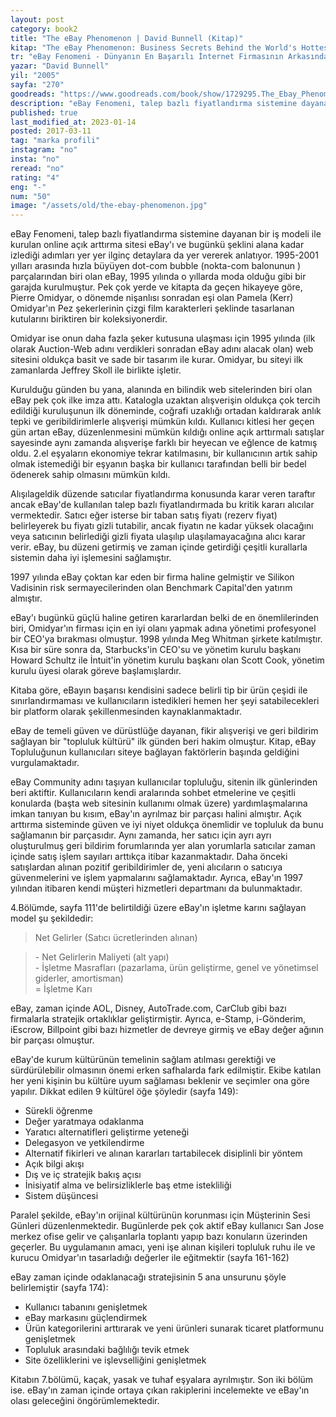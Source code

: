 ```yaml
---
layout: post  
category: book2  
title: "The eBay Phenomenon | David Bunnell (Kitap)"  
kitap: "The eBay Phenomenon: Business Secrets Behind the World's Hottest Internet Company"  
tr: "eBay Fenomeni - Dünyanın En Başarılı İnternet Firmasının Arkasındaki İş Sırları"  
yazar: "David Bunnell"  
yil: "2005"  
sayfa: "270"  
goodreads: "https://www.goodreads.com/book/show/1729295.The_Ebay_Phenomenon"
description: "eBay Fenomeni, talep bazlı fiyatlandırma sistemine dayanan bir iş modeline dayanan online açık arttırma sitesi ebay'i anlatıyor."
published: true
last_modified_at: 2023-01-14
posted: 2017-03-11
tag: "marka profili"
instagram: "no"
insta: "no"
reread: "no"
rating: "4"
eng: "-"
num: "50"
image: "/assets/old/the-ebay-phenomenon.jpg"
---
```


eBay Fenomeni, talep bazlı fiyatlandırma sistemine dayanan bir iş modeli ile kurulan online açık arttırma sitesi eBay'ı ve bugünkü şeklini alana kadar izlediği adımları yer yer ilginç detaylara da yer vererek anlatıyor. 1995-2001 yılları arasında hızla büyüyen dot-com bubble (nokta-com balonunun ) parçalarından biri olan eBay, 1995 yılında o yıllarda moda olduğu gibi bir garajda kurulmuştur. Pek çok yerde ve kitapta da geçen hikayeye göre, Pierre Omidyar, o dönemde nişanlısı sonradan eşi olan Pamela (Kerr) Omidyar'ın Pez şekerlerinin çizgi film karakterleri şeklinde tasarlanan kutularını biriktiren bir koleksiyonerdir.  
  
Omidyar ise onun daha fazla şeker kutusuna ulaşması için 1995 yılında (ilk olarak Auction-Web adını verdikleri sonradan eBay adını alacak olan) web sitesini oldukça basit ve sade bir tasarım ile kurar. Omidyar, bu siteyi ilk zamanlarda Jeffrey Skoll ile birlikte işletir.  
  
Kurulduğu günden bu yana, alanında en bilindik web sitelerinden biri olan eBay pek çok ilke imza attı. Katalogla uzaktan alışverişin oldukça çok tercih edildiği kuruluşunun ilk döneminde, coğrafi uzaklığı ortadan kaldırarak anlık tepki ve geribildirimlerle alışverişi mümkün kıldı. Kullanıcı kitlesi her geçen gün artan eBay, düzenlenmesini mümkün kıldığı online açık arttırmalı satışlar sayesinde aynı zamanda alışverişe farklı bir heyecan ve eğlence de katmış oldu. 2.el eşyaların ekonomiye tekrar katılmasını, bir kullanıcının artık sahip olmak istemediği bir eşyanın başka bir kullanıcı tarafından belli bir bedel ödenerek sahip olmasını mümkün kıldı.  
  
Alışılageldik düzende satıcılar fiyatlandırma konusunda karar veren taraftır ancak eBay'de kullanılan talep bazlı fiyatlandırmada bu kritik kararı alıcılar vermektedir. Satıcı eğer isterse bir taban satış fiyatı (rezerv fiyat) belirleyerek bu fiyatı gizli tutabilir, ancak fiyatın ne kadar yüksek olacağını veya satıcının belirlediği gizli fiyata ulaşılıp ulaşılamayacağına alıcı karar verir. eBay, bu düzeni getirmiş ve zaman içinde getirdiği çeşitli kurallarla sistemin daha iyi işlemesini sağlamıştır.  
  
1997 yılında eBay çoktan kar eden bir firma haline gelmiştir ve Silikon Vadisinin risk sermayecilerinden olan Benchmark Capital'den yatırım almıştır.  
  
eBay'ı bugünkü güçlü haline getiren kararlardan belki de en önemlilerinden biri, Omidyar'ın firması için en iyi olanı yapmak adına yönetimi profesyonel bir CEO'ya bırakması olmuştur. 1998 yılında Meg Whitman şirkete katılmıştır. Kısa bir süre sonra da, Starbucks'in CEO'su ve yönetim kurulu başkanı Howard Schultz ile İntuit'in yönetim kurulu başkanı olan Scott Cook, yönetim kurulu üyesi olarak göreve başlamışlardır.  
  
Kitaba göre, eBayın başarısı kendisini sadece belirli tip bir ürün çeşidi ile sınırlandırmaması ve kullanıcıların istedikleri hemen her şeyi satabilecekleri bir platform olarak şekillenmesinden kaynaklanmaktadır.  
  
eBay de temeli güven ve dürüstlüğe dayanan, fikir alışverişi ve geri bildirim sağlayan bir "topluluk kültürü" ilk günden beri hakim olmuştur. Kitap, eBay Topluluğunun kullanıcıları siteye bağlayan faktörlerin başında geldiğini vurgulamaktadır.  
  
eBay Community adını taşıyan kullanıcılar topluluğu, sitenin ilk günlerinden beri aktiftir. Kullanıcıların kendi aralarında sohbet etmelerine ve çeşitli konularda (başta web sitesinin kullanımı olmak üzere) yardımlaşmalarına imkan tanıyan bu kısım, eBay'ın ayrılmaz bir parçası halini almıştır. Açık arttırma sisteminde güven ve iyi niyet oldukça önemlidir ve topluluk da bunu sağlamanın bir parçasıdır. Aynı zamanda, her satıcı için ayrı ayrı oluşturulmuş geri bildirim forumlarında yer alan yorumlarla satıcılar zaman içinde satış işlem sayıları arttıkça itibar kazanmaktadır. Daha önceki satışlardan alınan pozitif geribildirimler de, yeni alıcıların o satıcıya güvenmelerini ve işlem yapmalarını sağlamaktadır. Ayrıca, eBay'ın 1997 yılından itibaren kendi müşteri hizmetleri departmanı da bulunmaktadır.  
  
4.Bölümde, sayfa 111'de belirtildiği üzere eBay'ın işletme karını sağlayan model şu şekildedir:  
  
> Net Gelirler (Satıcı ücretlerinden alınan)  
  
> \- Net Gelirlerin Maliyeti (alt yapı)  
> \- İşletme Masrafları (pazarlama, ürün geliştirme, genel ve yönetimsel giderler, amortisman)  
> \= İşletme Karı  
  
eBay, zaman içinde AOL, Disney, AutoTrade.com, CarClub gibi bazı firmalarla stratejik ortaklıklar geliştirmiştir. Ayrıca, e-Stamp, i-Gönderim, iEscrow, Billpoint gibi bazı hizmetler de devreye girmiş ve eBay değer ağının bir parçası olmuştur.  
  
eBay'de kurum kültürünün temelinin sağlam atılması gerektiği ve sürdürülebilir olmasının önemi erken safhalarda fark edilmiştir. Ekibe katılan her yeni kişinin bu kültüre uyum sağlaması beklenir ve seçimler ona göre yapılır. Dikkat edilen 9 kültürel öğe şöyledir (sayfa 149):  
- Sürekli öğrenme  
- Değer yaratmaya odaklanma  
- Yaratıcı alternatifleri geliştirme yeteneği  
- Delegasyon ve yetkilendirme  
- Alternatif fikirleri ve alınan kararları tartabilecek disiplinli bir yöntem  
- Açık bilgi akışı  
- Dış ve iç stratejik bakış açısı  
- İnisiyatif alma ve belirsizliklerle baş etme istekliliği  
- Sistem düşüncesi  
  
Paralel şekilde, eBay'ın orijinal kültürünün korunması için Müşterinin Sesi Günleri düzenlenmektedir. Bugünlerde pek çok aktif eBay kullanıcı San Jose merkez ofise gelir ve çalışanlarla toplantı yapıp bazı konuların üzerinden geçerler. Bu uygulamanın amacı, yeni işe alınan kişileri topluluk ruhu ile ve kurucu Omidyar'ın tasarladığı değerler ile eğitmektir (sayfa 161-162)  
  
eBay zaman içinde odaklanacağı stratejisinin 5 ana unsurunu şöyle belirlemiştir (sayfa 174):  
- Kullanıcı tabanını genişletmek  
- eBay markasını güçlendirmek  
- Ürün kategorilerini arttırarak ve yeni ürünleri sunarak ticaret platformunu genişletmek  
- Topluluk arasındaki bağlılığı tevik etmek  
- Site özelliklerini ve işlevselliğini genişletmek  
  
Kitabın 7.bölümü, kaçak, yasak ve tuhaf eşyalara ayrılmıştır. Son iki bölüm ise. eBay'ın zaman içinde ortaya çıkan rakiplerini incelemekte ve eBay'ın olası geleceğini öngörümlemektedir.  
  
  
